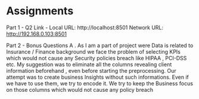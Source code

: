 # Assignments

Part 1 - Q2 Link -
 Local URL: http://localhost:8501
  Network URL: http://192.168.0.103:8501
  
  
  Part 2 - Bonus Questions
  A . As I am a part of project were Data is related to Insurance / Finance background we face the problem of selecting KPIs which would not cause any Security policies breach like HIPAA , PCI-DSS etc. My suggestion was to eliminate all the columns revealing client information beforehand , even before starting the preprocessing. Our attempt was to create business Insights without such informations. Even if we have to use them, we try to encode it. We try to keep the Business focus on those columns which would not cause any policy breach 
